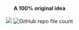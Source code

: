 <div align="center">
  <br/>
  <b>A 100% original idea</b>
  <br/>
  <br/>
  <a href="https://github.com/psf/black"><img src="https://img.shields.io/badge/code%20style-black-brightgreen"></a>
  <img alt="GitHub repo file count" src="https://img.shields.io/github/directory-file-count/ScriptLineStudios/Minecraft-OpenGL?style=for-the-badge">
</div>
